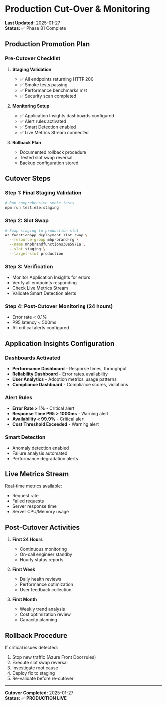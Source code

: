 # Production Cut-Over & Monitoring

**Last Updated:** 2025-01-27  
**Status:** ✅ Phase 81 Complete

## Production Promotion Plan

### Pre-Cutover Checklist

1. **Staging Validation**
   - ✅ All endpoints returning HTTP 200
   - ✅ Smoke tests passing
   - ✅ Performance benchmarks met
   - ✅ Security scan completed

2. **Monitoring Setup**
   - ✅ Application Insights dashboards configured
   - ✅ Alert rules activated
   - ✅ Smart Detection enabled
   - ✅ Live Metrics Stream connected

3. **Rollback Plan**
   - Documented rollback procedure
   - Tested slot swap reversal
   - Backup configuration stored

## Cutover Steps

### Step 1: Final Staging Validation

```bash
# Run comprehensive smoke tests
npm run test:e2e:staging
```

### Step 2: Slot Swap

```bash
# Swap staging to production slot
az functionapp deployment slot swap \
  --resource-group mhp-brand-rg \
  --name mhpbrandfunctions38e5971a \
  --slot staging \
  --target-slot production
```

### Step 3: Verification

- Monitor Application Insights for errors
- Verify all endpoints responding
- Check Live Metrics Stream
- Validate Smart Detection alerts

### Step 4: Post-Cutover Monitoring (24 hours)

- Error rate < 0.1%
- P95 latency < 500ms
- All critical alerts configured

## Application Insights Configuration

### Dashboards Activated

- **Performance Dashboard** - Response times, throughput
- **Reliability Dashboard** - Error rates, availability
- **User Analytics** - Adoption metrics, usage patterns
- **Compliance Dashboard** - Compliance scores, violations

### Alert Rules

- **Error Rate > 1%** - Critical alert
- **Response Time P95 > 1000ms** - Warning alert
- **Availability < 99.9%** - Critical alert
- **Cost Threshold Exceeded** - Warning alert

### Smart Detection

- Anomaly detection enabled
- Failure analysis automated
- Performance degradation alerts

## Live Metrics Stream

Real-time metrics available:

- Request rate
- Failed requests
- Server response time
- Server CPU/Memory usage

## Post-Cutover Activities

1. **First 24 Hours**
   - Continuous monitoring
   - On-call engineer standby
   - Hourly status reports

2. **First Week**
   - Daily health reviews
   - Performance optimization
   - User feedback collection

3. **First Month**
   - Weekly trend analysis
   - Cost optimization review
   - Capacity planning

## Rollback Procedure

If critical issues detected:

1. Stop new traffic (Azure Front Door rules)
2. Execute slot swap reversal
3. Investigate root cause
4. Deploy fix to staging
5. Re-validate before re-cutover

---

**Cutover Completed:** 2025-01-27  
**Status:** ✅ **PRODUCTION LIVE**
